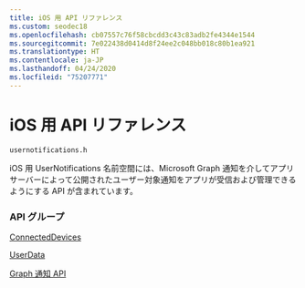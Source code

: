 ```yaml
---
title: iOS 用 API リファレンス
ms.custom: seodec18
ms.openlocfilehash: cb07557c76f58cbcdd3c43c83adb2fe4344e1544
ms.sourcegitcommit: 7e022438d0414d8f24ee2c048bb018c80b1ea921
ms.translationtype: HT
ms.contentlocale: ja-JP
ms.lasthandoff: 04/24/2020
ms.locfileid: "75207771"
---
```

# <a name="api-reference-for-ios"></a>iOS 用 API リファレンス
```
usernotifications.h
```
iOS 用 UserNotifications 名前空間には、Microsoft Graph 通知を介してアプリ サーバーによって公開されたユーザー対象通知をアプリが受信および管理できるようにする API が含まれています。 

### <a name="api-groups"></a>API グループ
[ConnectedDevices](../../objectivec-api/connecteddevices/index.md)

[UserData](../../objectivec-api/userdata/index.md)

[Graph 通知 API](usernotifications/index.md)